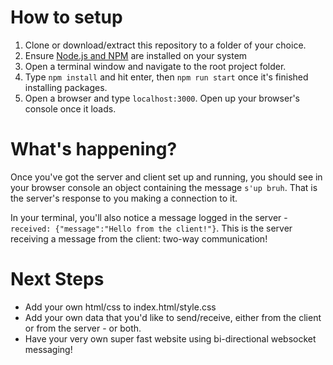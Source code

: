 # How to setup

1. Clone or download/extract this repository to a folder of your choice.
2. Ensure [Node.js and NPM](https://nodejs.dev/how-to-install-nodejs) are installed on your system
3. Open a terminal window and navigate to the root project folder.
4. Type `npm install` and hit enter, then `npm run start` once it's finished installing packages.
5. Open a browser and type `localhost:3000`. Open up your browser's console once it loads.

# What's happening?

Once you've got the server and client set up and running, you should see in your browser console an object containing the message `s'up bruh`. That is the server's response to you making a connection to it. 

In your terminal, you'll also notice a message logged in the server - `received: {"message":"Hello from the client!"}`. This is the server receiving a message from the client: two-way communication!

# Next Steps

* Add your own html/css to index.html/style.css
* Add your own data that you'd like to send/receive, either from the client or from the server - or both.
* Have your very own super fast website using bi-directional websocket messaging!

